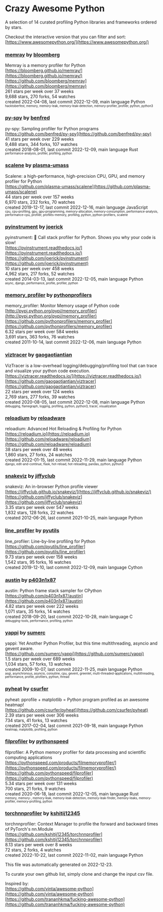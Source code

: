# Crazy Awesome Python
A selection of 14 curated profiling Python libraries and frameworks ordered by stars.  

Checkout the interactive version that you can filter and sort: 
[https://www.awesomepython.org/](https://www.awesomepython.org/)  


### [memray](https://github.com/bloomberg/memray) by [bloomberg](https://github.com/bloomberg)  
Memray is a memory profiler for Python  
[https://bloomberg.github.io/memray/](https://bloomberg.github.io/memray/)  
[https://github.com/bloomberg/memray](https://github.com/bloomberg/memray)  
261 stars per week over 37 weeks  
9,688 stars, 270 forks, 54 watches  
created 2022-04-08, last commit 2022-12-09, main language Python  
<sub><sup>hacktoberfest, memory, memory-leak, memory-leak-detection, memory-profiler, profiler, python, python3</sup></sub>


### [py-spy](https://github.com/benfred/py-spy) by [benfred](https://github.com/benfred)  
py-spy: Sampling profiler for Python programs  
[https://github.com/benfred/py-spy](https://github.com/benfred/py-spy)  
41 stars per week over 229 weeks  
9,488 stars, 344 forks, 107 watches  
created 2018-08-01, last commit 2022-12-09, main language Rust  
<sub><sup>performance-analysis, profiler, profiling, python</sup></sub>


### [scalene](https://github.com/plasma-umass/scalene) by [plasma-umass](https://github.com/plasma-umass)  
Scalene: a high-performance, high-precision CPU, GPU, and memory profiler for Python  
[https://github.com/plasma-umass/scalene](https://github.com/plasma-umass/scalene)  
44 stars per week over 157 weeks  
6,970 stars, 232 forks, 70 watches  
created 2019-12-17, last commit 2022-12-16, main language JavaScript  
<sub><sup>cpu, cpu-profiling, gpu, gpu-programming, memory-allocation, memory-consumption, performance-analysis, performance-cpu, profiler, profiles-memory, profiling, python, python-profilers, scalene</sup></sub>


### [pyinstrument](https://github.com/joerick/pyinstrument) by [joerick](https://github.com/joerick)  
pyinstrument: 🚴 Call stack profiler for Python. Shows you why your code is slow!  
[https://pyinstrument.readthedocs.io/](https://pyinstrument.readthedocs.io/)  
[https://github.com/joerick/pyinstrument](https://github.com/joerick/pyinstrument)  
10 stars per week over 458 weeks  
4,962 stars, 217 forks, 52 watches  
created 2014-03-13, last commit 2022-12-05, main language Python  
<sub><sup>async, django, performance, profile, profiler, python</sup></sub>


### [memory_profiler](https://github.com/pythonprofilers/memory_profiler) by [pythonprofilers](https://github.com/pythonprofilers)  
memory_profiler: Monitor Memory usage of Python code  
[http://pypi.python.org/pypi/memory_profiler](http://pypi.python.org/pypi/memory_profiler)  
[https://github.com/pythonprofilers/memory_profiler](https://github.com/pythonprofilers/memory_profiler)  
6.32 stars per week over 584 weeks  
3,691 stars, 363 forks, 76 watches  
created 2011-10-14, last commit 2022-12-06, main language Python  


### [viztracer](https://github.com/gaogaotiantian/viztracer) by [gaogaotiantian](https://github.com/gaogaotiantian)  
VizTracer is a low-overhead logging/debugging/profiling tool that can trace and visualize your python code execution.  
[https://viztracer.readthedocs.io/](https://viztracer.readthedocs.io/)  
[https://github.com/gaogaotiantian/viztracer](https://github.com/gaogaotiantian/viztracer)  
22 stars per week over 124 weeks  
2,769 stars, 277 forks, 39 watches  
created 2020-08-05, last commit 2022-12-08, main language Python  
<sub><sup>debugging, flamegraph, logging, profiling, python, python3, tracer, visualization</sup></sub>


### [reloadium](https://github.com/reloadware/reloadium) by [reloadware](https://github.com/reloadware)  
reloadium: Advanced Hot Reloading & Profiling for Python  
[https://reloadium.io](https://reloadium.io)  
[https://github.com/reloadware/reloadium](https://github.com/reloadware/reloadium)  
38 stars per week over 48 weeks  
1,860 stars, 27 forks, 24 watches  
created 2022-01-15, last commit 2022-11-29, main language Python  
<sub><sup>django, edit-and-continue, flask, hot-reload, hot-reloading, pandas, python, python3</sup></sub>


### [snakeviz](https://github.com/jiffyclub/snakeviz) by [jiffyclub](https://github.com/jiffyclub)  
snakeviz: An in-browser Python profile viewer  
[https://jiffyclub.github.io/snakeviz/](https://jiffyclub.github.io/snakeviz/)  
[https://github.com/jiffyclub/snakeviz](https://github.com/jiffyclub/snakeviz)  
3.35 stars per week over 547 weeks  
1,832 stars, 128 forks, 22 watches  
created 2012-06-26, last commit 2021-10-25, main language Python  


### [line_profiler](https://github.com/pyutils/line_profiler) by [pyutils](https://github.com/pyutils)  
line_profiler: Line-by-line profiling for Python  
[https://github.com/pyutils/line_profiler](https://github.com/pyutils/line_profiler)  
9.73 stars per week over 158 weeks  
1,542 stars, 95 forks, 16 watches  
created 2019-12-10, last commit 2022-12-09, main language Cython  


### [austin](https://github.com/p403n1x87/austin) by [p403n1x87](https://github.com/p403n1x87)  
austin: Python frame stack sampler for CPython  
[https://github.com/p403n1x87/austin](https://github.com/p403n1x87/austin)  
4.82 stars per week over 222 weeks  
1,071 stars, 35 forks, 14 watches  
created 2018-09-20, last commit 2022-10-28, main language C  
<sub><sup>debugging-tools, performance, profiling, python</sup></sub>


### [yappi](https://github.com/sumerc/yappi) by [sumerc](https://github.com/sumerc)  
yappi: Yet Another Python Profiler, but this time multithreading, asyncio and gevent aware.  
[https://github.com/sumerc/yappi](https://github.com/sumerc/yappi)  
1.5 stars per week over 689 weeks  
1,034 stars, 57 forks, 13 watches  
created 2009-10-07, last commit 2022-11-25, main language Python  
<sub><sup>asgi, asynchronous, asyncio, coroutine, cpu, gevent, greenlet, multi-threaded-applications, multithreading, performance, profile, profilers, python, thread</sup></sub>


### [pyheat](https://github.com/csurfer/pyheat) by [csurfer](https://github.com/csurfer)  
pyheat: pprofile + matplotlib = Python program profiled as an awesome heatmap!  
[https://github.com/csurfer/pyheat](https://github.com/csurfer/pyheat)  
2.39 stars per week over 306 weeks  
734 stars, 41 forks, 13 watches  
created 2017-02-04, last commit 2021-09-18, main language Python  
<sub><sup>heatmap, matplotlib, profiling, python</sup></sub>


### [filprofiler](https://github.com/pythonspeed/filprofiler) by [pythonspeed](https://github.com/pythonspeed)  
filprofiler: A Python memory profiler for data processing and scientific computing applications  
[https://pythonspeed.com/products/filmemoryprofiler/](https://pythonspeed.com/products/filmemoryprofiler/)  
[https://github.com/pythonspeed/filprofiler](https://github.com/pythonspeed/filprofiler)  
5.34 stars per week over 131 weeks  
700 stars, 21 forks, 9 watches  
created 2020-06-18, last commit 2022-12-05, main language Rust  
<sub><sup>memory, memory-, memory-leak, memory-leak-detection, memory-leak-finder, memory-leaks, memory-profiler, memory-profiling, python</sup></sub>


### [torchnnprofiler](https://github.com/kshitij12345/torchnnprofiler) by [kshitij12345](https://github.com/kshitij12345)  
torchnnprofiler: Context Manager to profile the forward and backward times of PyTorch's nn.Module  
[https://github.com/kshitij12345/torchnnprofiler](https://github.com/kshitij12345/torchnnprofiler)  
8.13 stars per week over 8 weeks  
72 stars, 2 forks, 4 watches  
created 2022-10-22, last commit 2022-11-02, main language Python  


This file was automatically generated on 2022-12-23.  

To curate your own github list, simply clone and change the input csv file.  

Inspired by:  
[https://github.com/vinta/awesome-python](https://github.com/vinta/awesome-python)  
[https://github.com/trananhkma/fucking-awesome-python](https://github.com/trananhkma/fucking-awesome-python)  